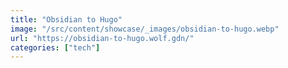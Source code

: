 ```yaml
---
title: "Obsidian to Hugo"
image: "/src/content/showcase/_images/obsidian-to-hugo.webp"
url: "https://obsidian-to-hugo.wolf.gdn/"
categories: ["tech"]
---
```

